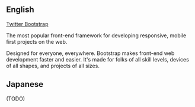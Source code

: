 ## English

[Twitter Bootstrap](http://getbootstrap.com)

The most popular front-end framework for developing responsive, mobile first projects on the web.

Designed for everyone, everywhere.
Bootstrap makes front-end web development faster and easier. It's made for folks of all skill levels, devices of all shapes, and projects of all sizes.

## Japanese

(TODO)
